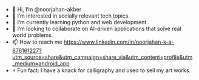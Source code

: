 - 👋 Hi, I’m @noorjahan-akber
- 👀 I’m interested in socially relevant tech topics.
- 🌱 I’m currently learning python and web development .
- 💞️ I’m looking to collaborate on AI-driven applications that solve real world problems.
- 📫 How to reach me https://www.linkedin.com/in/noorjahan-k-a-676161227?utm_source=share&utm_campaign=share_via&utm_content=profile&utm_medium=android_app
- ⚡ Fun fact: I have a knack for calligraphy and used to sell my art works.

<!---
noorjahan-akber/noorjahan-akber is a ✨ special ✨ repository because its `README.md` (this file) appears on your GitHub profile.
You can click the Preview link to take a look at your changes.
--->
